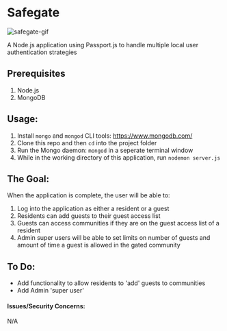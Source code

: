 # Safegate
![safegate-gif](https://i.imgur.com/lxdN9YG.gif)

A Node.js application using Passport.js to handle multiple local user authentication strategies

## Prerequisites
1. Node.js
2. MongoDB

## Usage:
1. Install `mongo` and `mongod` CLI tools: https://www.mongodb.com/
2. Clone this repo and then `cd` into the project folder 
3. Run the Mongo daemon: `mongod` in a seperate terminal window
4. While in the working directory of this application, run `nodemon server.js`

## The Goal: 
When the application is complete, the user will be able to:
1. Log into the application as either a resident or a guest
2. Residents can add guests to their guest access list
3. Guests can access communities if they are on the guest access list of a resident
4. Admin super users will be able to set limits on number of guests and amount of time a guest is allowed in the gated community

## To Do:
* Add functionality to allow residents to 'add' guests to communities
* Add Admin 'super user' 

#### Issues/Security Concerns:
N/A
